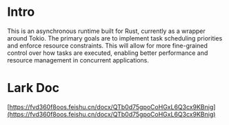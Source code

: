 # Intro

This is an asynchronous runtime built for Rust, currently as a wrapper around Tokio. The primary goals are to implement task scheduling priorities and enforce resource constraints. This will allow for more fine-grained control over how tasks are executed, enabling better performance and resource management in concurrent applications.

# Lark Doc

[https://fvd360f8oos.feishu.cn/docx/QTb0d75gpoCoHGxL6Q3cx9KBnig](https://fvd360f8oos.feishu.cn/docx/QTb0d75gpoCoHGxL6Q3cx9KBnig)
